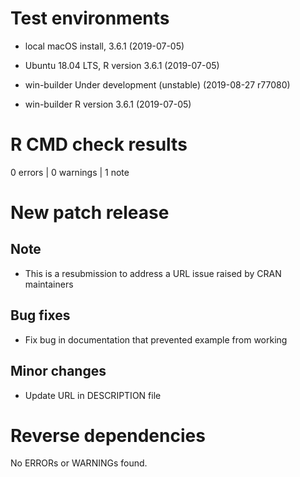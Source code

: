 # Test environments

- local macOS install, 3.6.1 (2019-07-05)

- Ubuntu 18.04 LTS, R version 3.6.1 (2019-07-05)

- win-builder Under development (unstable) (2019-08-27 r77080)

- win-builder R version 3.6.1 (2019-07-05)

# R CMD check results

0 errors | 0 warnings | 1 note

# New patch release

## Note

- This is a resubmission to address a URL issue raised by CRAN maintainers

## Bug fixes

- Fix bug in documentation that prevented example from working

## Minor changes

- Update URL in DESCRIPTION file

# Reverse dependencies

No ERRORs or WARNINGs found.

